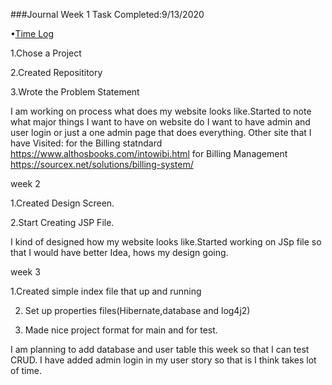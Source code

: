 ###Journal
Week 1
Task Completed:9/13/2020

•[Time Log](timelog.md)

1.Chose a Project

2.Created Reposititory

3.Wrote the Problem Statement


 I am working on process what does my website looks like.Started to note what major things I want to have on website
 do I want to have admin and user login or just a one admin page that does everything.
 Other site that I have Visited:
 for the Billing statndard https://www.althosbooks.com/intowibi.html
 for Billing Management https://sourcex.net/solutions/billing-system/
 
week 2


1.Created Design Screen.
 
2.Start Creating JSP File.



I kind of designed how my website looks like.Started working on JSp file so that I would have better Idea, hows my design going.

week 3

1.Created simple index file that up and running

2. Set up properties files(Hibernate,database and log4j2)

3. Made nice project format for main and for test.

I am planning to add database and user table this week so that I can test CRUD. I have added admin login in my user story so 
that is I think takes lot of time.
